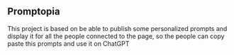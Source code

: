 ## Promptopia
This project is based on be able to publish some personalized prompts and display it for all the people connected to the page, so the people can copy paste this prompts and use it on ChatGPT
